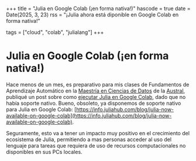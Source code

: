 +++
title = "Julia en Google Colab (¡en forma nativa!)"
hascode = true
date = Date(2025, 3, 23)
rss = "¡Julia ahora está diponible en Google Colab en forma nativa!"

tags = ["cloud", "colab", "julialang"]
+++

# Julia en Google Colab (¡en forma nativa!)
Hace menos de un mes, es preparativo para mis clases de Fundamentos de Aprendizaje Automático en la [Maestría en Ciencias de Datos](https://www.austral.edu.ar/ingenieria/ingenieria-posgrados/ciencia-de-datos/maestria-en-ciencia-de-datos-regional/?sede=rosario) de la [Austral](https://www.austral.edu.ar/rosario/), publiqué un post sobre como [ejecutar Julia en Google Colab](../20250226_julia_en_google_colab), dado que no había soporte nativo. Bueno, obsoleto, ya disponemos de soporte nativo para Julia en Google Colab: [https://info.juliahub.com/blog/julia-now-available-on-google-colab](https://info.juliahub.com/blog/julia-now-available-on-google-colab).

Seguramente, esto va a tener un impacto muy positivo en el crecimiento del ecosistema de Julia, permitiendo a mas personas acceder al uso del lenguaje para tareas que requiera de uso de recursos computacionales no disponibles en sus PCs locales.

